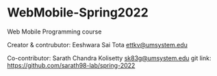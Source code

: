 # WebMobile-Spring2022

Web Mobile Programming course

Creator & contrubutor:
Eeshwara Sai Tota
ettkv@umsystem.edu

Co-contributor:
Sarath Chandra Kolisetty
sk83g@umsystem.edu
git link: https://github.com/sarath98-lab/spring-2022
